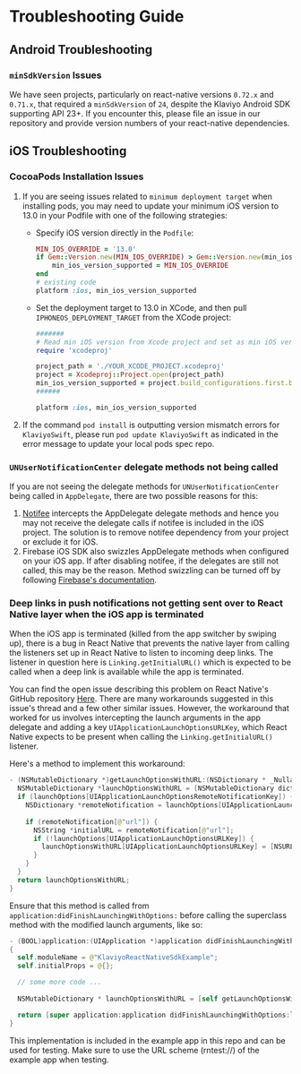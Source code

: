 # Troubleshooting Guide

## Android Troubleshooting

### `minSdkVersion` Issues
We have seen projects, particularly on react-native versions `0.72.x` and `0.71.x`, that required a `minSdkVersion`
of `24`, despite the Klaviyo Android SDK supporting API 23+. If you encounter this, please file an issue in our
repository and provide version numbers of your react-native dependencies.

## iOS Troubleshooting

### CocoaPods Installation Issues

1. If you are seeing issues related to `minimum deployment target` when installing pods, you may need to update your
   minimum iOS version to 13.0 in your Podfile with one of the following strategies:

   - Specify iOS version directly in the `Podfile`:
     ```ruby
     MIN_IOS_OVERRIDE = '13.0'
     if Gem::Version.new(MIN_IOS_OVERRIDE) > Gem::Version.new(min_ios_version_supported)
         min_ios_version_supported = MIN_IOS_OVERRIDE
     end
     # existing code
     platform :ios, min_ios_version_supported
     ```
   - Set the deployment target to 13.0 in XCode, and then pull `IPHONEOS_DEPLOYMENT_TARGET` from the XCode project:
     ```ruby
     #######
     # Read min iOS version from Xcode project and set as min iOS version for Podfile
     require 'xcodeproj'

     project_path = './YOUR_XCODE_PROJECT.xcodeproj'
     project = Xcodeproj::Project.open(project_path)
     min_ios_version_supported = project.build_configurations.first.build_settings['IPHONEOS_DEPLOYMENT_TARGET']
     ######

     platform :ios, min_ios_version_supported
     ```

2. If the command `pod install` is outputting version mismatch errors for `KlaviyoSwift`, please
   run `pod update KlaviyoSwift` as indicated in the error message to update your local pods spec repo.

### `UNUserNotificationCenter` delegate methods not being called

If you are not seeing the delegate methods for `UNUserNotificationCenter` being called in `AppDelegate`,
there are two possible reasons for this:

1. [Notifee](https://notifee.app/) intercepts the AppDelegate delegate methods and hence you may not receive
   the delegate calls if notifee is included in the iOS project. The solution is to remove notifee dependency
   from your project or exclude it for iOS.
2. Firebase iOS SDK also swizzles AppDelegate methods when configured on your iOS app. If after disabling notifee,
   if the delegates are still not called, this may be the reason. Method swizzling can be turned off by following
   [Firebase's documentation](https://firebase.google.com/docs/cloud-messaging/ios/client).

### Deep links in push notifications not getting sent over to React Native layer when the iOS app is terminated

When the iOS app is terminated (killed from the app switcher by swiping up), there is a bug in React Native that 
prevents the native layer from calling the listeners set up in React Native to listen to incoming deep links. 
The listener in question here is `Linking.getInitialURL()` which is expected to be called when a deep link is 
available while the app is terminated.

You can find the open issue describing this problem on React Native's GitHub repository [Here](https://github.com/facebook/react-native/issues/32350). 
There are many workarounds suggested in this issue's thread and a few other similar issues. 
However, the workaround that worked for us involves intercepting the launch arguments in the app delegate and adding 
a key `UIApplicationLaunchOptionsURLKey`, which React Native expects to be present when calling the `Linking.getInitialURL()` listener.


Here's a method to implement this workaround:


```swift 
- (NSMutableDictionary *)getLaunchOptionsWithURL:(NSDictionary * _Nullable)launchOptions {
  NSMutableDictionary *launchOptionsWithURL = [NSMutableDictionary dictionaryWithDictionary:launchOptions];
  if (launchOptions[UIApplicationLaunchOptionsRemoteNotificationKey]) {
    NSDictionary *remoteNotification = launchOptions[UIApplicationLaunchOptionsRemoteNotificationKey];
    
    if (remoteNotification[@"url"]) {
      NSString *initialURL = remoteNotification[@"url"];
      if (!launchOptions[UIApplicationLaunchOptionsURLKey]) {
        launchOptionsWithURL[UIApplicationLaunchOptionsURLKey] = [NSURL URLWithString:initialURL];
      }
    }
  }
  return launchOptionsWithURL;
}
```

Ensure that this method is called from `application:didFinishLaunchingWithOptions:` before calling the superclass method with the 
modified launch arguments, like so:


```swift
- (BOOL)application:(UIApplication *)application didFinishLaunchingWithOptions:(NSDictionary *)launchOptions
{
  self.moduleName = @"KlaviyoReactNativeSdkExample";
  self.initialProps = @{};

  // some more code ...
    
  NSMutableDictionary * launchOptionsWithURL = [self getLaunchOptionsWithURL:launchOptions];

  return [super application:application didFinishLaunchingWithOptions:launchOptionsWithURL];
}

```

This implementation is included in the example app in this repo and can be used for testing. 
Make sure to use the URL scheme (rntest://) of the example app when testing.

